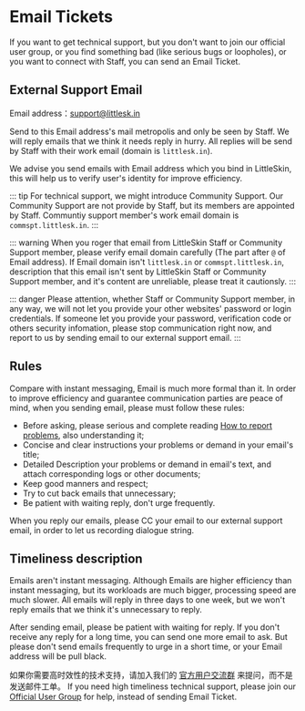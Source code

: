 # Email Tickets

If you want to get technical support, but you don't want to join our official user group, or you find something bad (like serious bugs or loopholes), or you want to connect with Staff, you can send an Email Ticket.

## External Support Email

Email address：[support@littlesk.in](mailto:support@littlesk.in)

Send to this Email address's mail metropolis and only be seen by Staff. We will reply emails that we think it needs reply in hurry. All replies will be send by Staff with their work email (domain is `littlesk.in`).

We advise you send emails with Email address which you bind in LittleSkin, this will help us to verify user's identity for improve efficiency.

::: tip
For technical support, we might introduce Community Support. Our Community Support are not provide by Staff, but its members are appointed by Staff. Communtiy support member's work email domain is `commspt.littlesk.in`.
:::

::: warning
When you roger that email from LittleSkin Staff or Community Support member, please verify email domain carefully (The part after `@` of Email address). If Email domain isn't `littlesk.in` or `commspt.littlesk.in`, description that this email isn't sent by LittleSkin Staff or Community Support member, and it's content are unreliable, please treat it cautionsly.
:::

::: danger
Please attention, whether Staff or Community Support member, in any way, we will not let you provide your other websites' password or login credentials. If someone let you provide your password, verification code or others security infomation, please stop communication right now, and report to us by sending email to our external support email.
:::

## Rules

Compare with instant messaging, Email is much more formal than it. In order to improve efficiency and guarantee communication parties are peace of mind, when you sending email, please must follow these rules:

- Before asking, please serious and complete reading [How to report problems](/report.html), also understanding it;
- Concise and clear instructions your problems or demand in your email's title;
- Detailed Description your problems or demand in email's text, and attach corresponding logs or other documents;
- Keep good manners and respect;
- Try to cut back emails that unnecessary;
- Be patient with waiting reply, don't urge frequently.

When you reply our emails, please CC your email to our external support email, in order to let us recording dialogue string.

## Timeliness description

Emails aren't instant messaging. Although Emails are higher efficiency than instant messaging, but its workloads are much bigger, processing speed are much slower. All emails will reply in three days to one week, but we won't reply emails that we think it's unnecessary to reply.

After sending email, please be patient with waiting for reply. If you don't receive any reply for a long time, you can send one more email to ask. But please don't send emails frequently to urge in a short time, or your Email address will be pull black.

如果你需要高时效性的技术支持，请加入我们的 [官方用户交流群](/user-group.html) 来提问，而不是发送邮件工单。
If you need high timeliness technical support, please join our [Official User Group](/user-group.html) for help, instead of sending Email Ticket.

